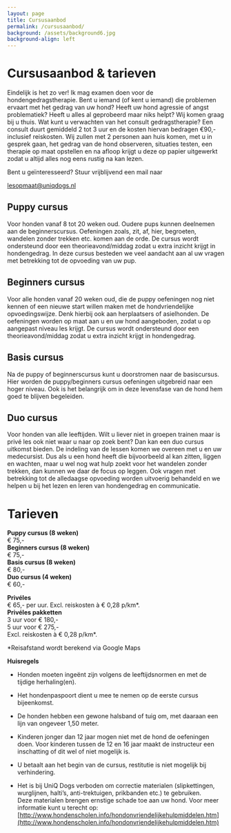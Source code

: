 ```yaml
---
layout: page
title: Cursusaanbod
permalink: /cursusaanbod/
background: /assets/background6.jpg
background-align: left
---
```

# Cursusaanbod & tarieven

Eindelijk is het zo ver! Ik mag examen doen voor de hondengedragstherapie. Bent u iemand (of kent u iemand) die problemen ervaart met het gedrag van uw hond? 
Heeft uw hond agressie of angst problematiek? Heeft u alles al geprobeerd maar niks helpt? Wij komen graag bij u thuis. 
Wat kunt u verwachten van het consult gedragstherapie?
Een consult duurt gemiddeld 2 tot 3 uur en de kosten hiervan bedragen €90,- inclusief reiskosten.
Wij zullen met 2 personen aan huis komen, met u in gesprek gaan, het gedrag van de hond observeren, situaties testen, een therapie op maat opstellen en na afloop krijgt u deze op papier uitgewerkt zodat u altijd alles nog eens rustig na kan lezen.

Bent u geïnteresseerd? Stuur vrijblijvend een mail naar <p><a href="mailto:lesopmaat@uniqdogs.nl">lesopmaat@uniqdogs.nl</a></p>


## Puppy cursus
Voor honden vanaf 8 tot 20 weken oud. Oudere pups kunnen deelnemen aan de beginnerscursus. Oefeningen zoals, zit, af, hier, begroeten, wandelen zonder trekken etc. komen aan de orde. De cursus wordt ondersteund door een theorieavond/middag zodat u extra inzicht krijgt in hondengedrag. In deze cursus besteden we veel aandacht aan al uw vragen met betrekking tot de opvoeding van uw pup.

## Beginners cursus
Voor alle honden vanaf 20 weken oud, die de puppy oefeningen nog niet kennen of een nieuwe start willen maken met de hondvriendelijke opvoedingswijze. Denk hierbij ook aan herplaatsers of asielhonden. De oefeningen worden op maat aan u en uw hond aangeboden, zodat u op aangepast niveau les krijgt. De cursus wordt ondersteund door een theorieavond/middag zodat u extra inzicht krijgt in hondengedrag.

## Basis cursus
Na de puppy of beginnerscursus kunt u doorstromen naar de basiscursus. Hier worden de puppy/beginners cursus oefeningen uitgebreid naar een hoger niveau. Ook is het belangrijk om in deze levensfase van de hond hem goed te blijven begeleiden. 

## Duo cursus
Voor honden van alle leeftijden. Wilt u liever niet in groepen trainen maar is privé les ook niet waar u naar op zoek bent? Dan kan een duo cursus uitkomst bieden. De indeling van de lessen komen we overeen met u en uw medecursist. Dus als u een hond heeft die bijvoorbeeld al kan zitten, liggen en wachten, maar u wel nog wat hulp zoekt voor het wandelen zonder trekken, dan kunnen we daar de focus op leggen. Ook vragen met betrekking tot de alledaagse opvoeding worden uitvoerig behandeld en we helpen u bij het lezen en leren van hondengedrag en communicatie.


# Tarieven

**Puppy cursus (8 weken)**  
€ 75,-  
**Beginners cursus (8 weken)**  
€ 75,-  
**Basis cursus (8 weken)**  
€ 80,-   
**Duo cursus (4 weken)**  
€ 60,-


**Privéles**  
€ 65,- per uur. Excl. reiskosten à € 0,28 p/km*.  
**Privéles pakketten**  
3 uur voor € 180,-  
5 uur voor € 275,-  
Excl. reiskosten à € 0,28 p/km*.

*Reisafstand wordt berekend via Google Maps

**Huisregels**

- Honden moeten ingeënt zijn volgens de leeftijdsnormen en met de tijdige herhaling(en).

- Het hondenpaspoort dient u mee te nemen op de eerste cursus bijeenkomst.

- De honden hebben een gewone halsband of tuig om, met daaraan een lijn van ongeveer 1,50 meter.

- Kinderen jonger dan 12 jaar mogen niet met de hond de oefeningen doen. Voor kinderen tussen de 12 en 16 jaar maakt de instructeur een inschatting of dit wel of niet mogelijk is.

- U betaalt aan het begin van de cursus, restitutie is niet mogelijk bij verhindering.

- Het is bij UniQ Dogs verboden om correctie materialen (slipkettingen, wurglijnen, halti’s, anti-trektuigen, prikbanden etc.) te gebruiken.  
Deze materialen brengen ernstige schade toe aan uw hond. Voor meer informatie kunt u terecht op: [http://www.hondenscholen.info/hondonvriendelijkehulpmiddelen.htm](http://www.hondenscholen.info/hondonvriendelijkehulpmiddelen.htm)
